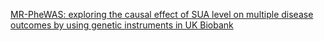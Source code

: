 [MR-PheWAS: exploring the causal effect of SUA level on multiple disease outcomes by using genetic instruments in UK Biobank](https://ard.bmj.com/content/77/7/1039)
